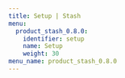 ```yaml
---
title: Setup | Stash
menu:
  product_stash_0.8.0:
    identifier: setup
    name: Setup
    weight: 30
menu_name: product_stash_0.8.0
---
```

